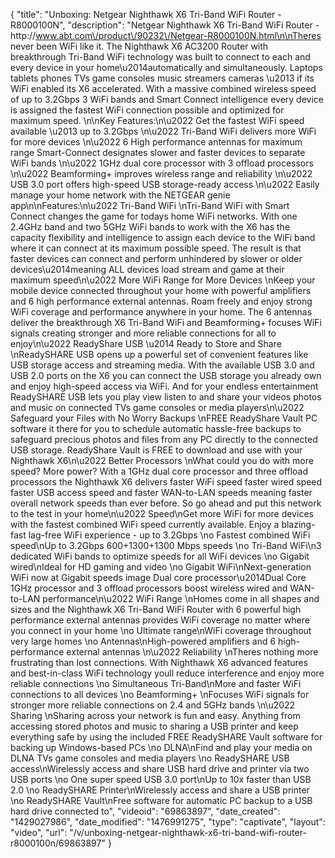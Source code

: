 {
    "title": "Unboxing: Netgear Nighthawk X6 Tri-Band WiFi Router - R8000100N",
    "description": "Netgear Nighthawk X6 Tri-Band WiFi Router - http:\/\/www.abt.com\/product\/90232\/Netgear-R8000100N.html\n\nTheres never been WiFi like it. The Nighthawk X6 AC3200 Router with breakthrough Tri-Band WiFi technology was built to connect to each and every device in your home\u2014automatically and simultaneously. Laptops tablets phones TVs game consoles music streamers cameras \u2013 if its WiFi enabled its X6 accelerated. With a massive combined wireless speed of up to 3.2Gbps 3 WiFi bands and Smart Connect intelligence every device is assigned the fastest WiFi connection possible and optimized for maximum speed. \n\nKey Features:\n\u2022 Get the fastest WiFi speed available \u2013 up to 3.2Gbps \n\u2022 Tri-Band WiFi delivers more WiFi for more devices \n\u2022 6 High performance antennas for maximum range Smart-Connect designates slower and faster devices to separate WiFi bands \n\u2022 1GHz dual core processor with 3 offload processors \n\u2022 Beamforming+ improves wireless range and reliability \n\u2022 USB 3.0 port offers high-speed USB storage-ready access \n\u2022 Easily manage your home network with the NETGEAR genie app\n\nFeatures:\n\u2022 Tri-Band WiFi \nTri-Band WiFi with Smart Connect changes the game for todays home WiFi networks. With one 2.4GHz band and two 5GHz WiFi bands to work with the X6 has the capacity flexibility and intelligence to assign each device to the WiFi band where it can connect at its maximum possible speed. The result is that faster devices can connect and perform unhindered by slower or older devices\u2014meaning ALL devices load stream and game at their maximum speed\n\u2022 More WiFi Range for More Devices \nKeep your mobile device connected throughout your home with powerful amplifiers and 6 high performance external antennas. Roam freely and enjoy strong WiFi coverage and performance anywhere in your home. The 6 antennas deliver the breakthrough X6 Tri-Band WiFi and Beamforming+ focuses WiFi signals creating stronger and more reliable connections for all to enjoy\n\u2022 ReadyShare USB \u2014 Ready to Store and Share \nReadySHARE USB opens up a powerful set of convenient features like USB storage access and streaming media. With the available USB 3.0 and USB 2.0 ports on the X6 you can connect the USB storage you already own and enjoy high-speed access via WiFi. And for your endless entertainment ReadySHARE USB lets you play view listen to and share your videos photos and music on connected TVs game consoles or media players\n\u2022 Safeguard your Files with No Worry Backups \nFREE ReadyShare Vault PC software it there for you to schedule automatic hassle-free backups to safeguard precious photos and files from any PC directly to the connected USB storage. ReadyShare Vault is FREE to download and use with your Nighthawk X6\n\u2022 Better Processors \nWhat could you do with more speed? More power? With a 1GHz dual core processor and three offload processors the Nighthawk X6 delivers faster WiFi speed faster wired speed faster USB access speed and faster WAN-to-LAN speeds meaning faster overall network speeds than ever before. So go ahead and put this network to the test in your home\n\u2022 Speed\nGet more WiFi for more devices with the fastest combined WiFi speed currently available. Enjoy a blazing-fast lag-free WiFi experience - up to 3.2Gbps \no Fastest combined WiFi speed\nUp to 3.2Gbps 600+1300+1300 Mbps speeds \no Tri-Band WiFi\n3 dedicated WiFi bands to optimize speeds for all WiFi devices \no Gigabit wired\nIdeal for HD gaming and video \no Gigabit WiFi\nNext-generation WiFi now at Gigabit speeds image Dual core processor\u2014Dual Core 1GHz processor and 3 offload processors boost wireless wired and WAN-to-LAN performance\n\u2022 WiFi Range \nHomes come in all shapes and sizes and the Nighthawk X6 Tri-Band WiFi Router with 6 powerful high performance external antennas provides WiFi coverage no matter where you connect in your home \no Ultimate range\nWiFi coverage throughout very large homes \no Antennas\nHigh-powered amplifiers and 6 high-performance external antennas \n\u2022 Reliability \nTheres nothing more frustrating than lost connections. With Nighthawk X6 advanced features and best-in-class WiFi technology youll reduce interference and enjoy more reliable connections \no Simultaneous Tri-Band\nMore and faster WiFi connections to all devices \no Beamforming+ \nFocuses WiFi signals for stronger more reliable connections on 2.4 and 5GHz bands \n\u2022 Sharing \nSharing across your network is fun and easy. Anything from accessing stored photos and music to sharing a USB printer and keep everything safe by using the included FREE ReadySHARE Vault software for backing up Windows-based PCs \no DLNA\nFind and play your media on DLNA TVs game consoles and media players \no ReadySHARE USB access\nWirelessly access and share USB hard drive and printer via two USB ports \no One super speed USB 3.0 port\nUp to 10x faster than USB 2.0 \no ReadySHARE Printer\nWirelessly access and share a USB printer \no ReadySHARE Vault\nFree software for automatic PC backup to a USB hard drive connected to",
    "videoid": "69863897",
    "date_created": "1429027986",
    "date_modified": "1476991275",
    "type": "captivate",
    "layout": "video",
    "url": "\/v\/unboxing-netgear-nighthawk-x6-tri-band-wifi-router-r8000100n\/69863897"
}